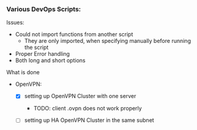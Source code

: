 ### Various DevOps Scripts:

Issues:

- Could not import functions from another script
  - They are only imported, when specifying manually before running the script
- Proper Error handling
- Both long and short options

What is done
- OpenVPN:
    - [x] setting up OpenVPN Cluster with one server
      - TODO: client .ovpn does not work properly
    - [ ] setting up HA OpenVPN Cluster in the same subnet
    
